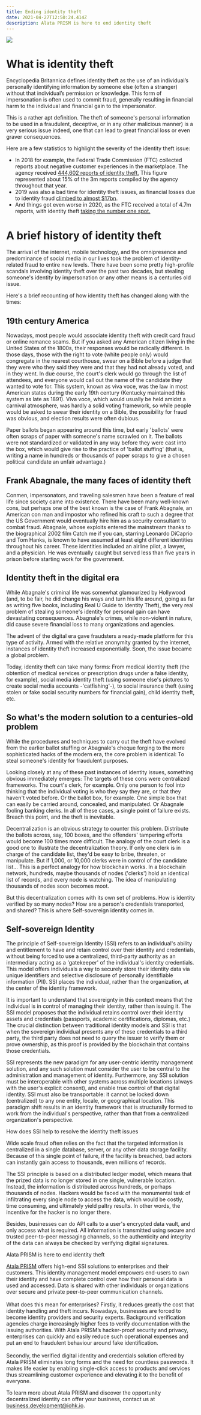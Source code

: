 ```yaml
---
title: Ending identity theft
date: 2021-04-27T12:50:24.414Z
description: Alata PRISM is here to end identity theft
---
```

![](identity_theft3.jpg)

# What is identity theft

Encyclopedia Britannica defines identity theft as the use of an individual’s personally identifying information by someone else (often a stranger) without that individual’s permission or knowledge. This form of impersonation is often used to commit fraud, generally resulting in financial harm to the individual and financial gain to the impersonator.

This is a rather apt definition. The theft of someone's personal information to be used in a fraudulent, deceptive, or in any other malicious manner) is a very serious issue indeed, one that can lead to great financial loss or even graver consequences.

Here are a few statistics to highlight the severity of the identity theft issue:

* In 2018 for example, the Federal Trade Commission (FTC) collected reports about negative customer experiences in the marketplace. The agency received [444,602 reports of identity theft.](https://www.ftc.gov/system/files/documents/reports/consumer-sentinel-network-data-book-2018/consumer_sentinel_network_data_book_2018_0.pdf) This figure represented about 15% of the 3m reports compiled by the agency throughout that year. 
* 2019 was also a bad time for identity theft issues, as financial losses due to identity fraud [climbed to almost $17bn](https://www.javelinstrategy.com/coverage-area/2020-identity-fraud-study-genesis-identity-fraud-crisis). 
* And things got even worse in 2020, as the FTC received a total of 4.7m reports, with identity theft [taking the number one spot.](https://public.tableau.com/profile/federal.trade.commission#!/vizhome/ConsumerSentinel/Infographic)

# A brief history of identity theft

The arrival of the internet, mobile technology, and the omnipresence and predominance of social media in our lives took the problem of identity-related fraud to entire new levels. There have been some pretty high-profile scandals involving identity theft over the past two decades, but stealing someone's identity by impersonation or any other means is a centuries old issue. 

Here's a brief recounting of how identity theft has changed along with the times:

## 19th century America

Nowadays, most people would associate identity theft with credit card fraud or online romance scams. But if you asked any American citizen living in the United States of the 1800s, their responses would be radically different. In those days, those with the right to vote (white people only) would congregate in the nearest courthouse, swear on a Bible before a judge that they were who they said they were and that they had not already voted, and in they went. In due course, the court's clerk would go through the list of attendees, and everyone would call out the name of the candidate they wanted to vote for. This system, known as viva voce, was the law in most American states during the early 19th century (Kentucky maintained this system as late as 1891). Viva voce, which would usually be held amidst a carnival atmosphere, was hardly a solid voting framework, so while people would be asked to swear their identity on a Bible, the possibility for fraud was obvious, and election results were often dubious. 

Paper ballots began appearing around this time, but early 'ballots' were often scraps of paper with someone's name scrawled on it. The ballots were not standardized or validated in any way before they were cast into the box, which would give rise to the practice of 'ballot stuffing' (that is, writing a name in hundreds or thousands of paper scraps to give a chosen political candidate an unfair advantage.)

## Frank Abagnale, the many faces of identity theft

Conmen, impersonators, and traveling salesmen have been a feature of real life since society came into existence. There have been many well-known cons, but perhaps one of the best known is the case of Frank Abagnale, an American con man and impostor who refined his craft to such a degree that the US Government would eventually hire him as a security consultant to combat fraud. Abagnale, whose exploits entered the mainstream thanks to the biographical 2002 film Catch me if you can, starring Leonardo DiCaprio and Tom Hanks, is known to have assumed at least eight different identities throughout his career. These identities included an airline pilot, a lawyer, and a physician. He was eventually caught but served less than five years in prison before starting work for the government.

## Identity theft in the digital era

While Abagnale's criminal life was somewhat glamourized by Hollywood (and, to be fair, he did change his ways and turn his life around, going as far as writing five books, including Real U Guide to Identity Theft), the very real problem of stealing someone's identity for personal gain can have devastating consequences. Abagnale's crimes, while non-violent in nature, did cause severe financial loss to many organizations and agencies.

The advent of the digital era gave fraudsters a ready-made platform for this type of activity. Armed with the relative anonymity granted by the internet, instances of identity theft increased exponentially. Soon, the issue became a global problem.

Today, identity theft can take many forms: From medical identity theft (the obtention of medical services or prescription drugs under a false identity, for example), social media identity theft (using someone else's pictures to create social media accounts -'catfishing'-), to social insurance theft (using stolen or fake social security numbers for financial gain), child identity theft, etc. 

## So what's the modern solution to a centuries-old problem

While the procedures and techniques to carry out the theft have evolved from the earlier ballot stuffing or Abagnale's cheque forging to the more sophisticated hacks of the modern era, the core problem is identical: To steal someone's identity for fraudulent purposes.

Looking closely at any of these past instances of identity issues, something obvious immediately emerges: The targets of these cons were centralized frameworks. The court's clerk, for example. Only one person to fool into thinking that the individual voting is who they say they are, or that they haven't voted before. Or the ballot box, for example. One simple box that can easily be carried around, concealed, and manipulated. Or Abagnale fooling banking clerks. In all of these cases, a single point of failure exists. Breach this point, and the theft is inevitable.

Decentralization is an obvious strategy to counter this problem. Distribute the ballots across, say, 100 boxes, and the offenders' tampering efforts would become 100 times more difficult. The analogy of the court clerk is a good one to illustrate the decentralization theory. If only one clerk is in charge of the candidate list, they'd be easy to bribe, threaten, or manipulate. But if 1,000, or 10,000 clerks were in control of the candidate list... This is a perfect analogy for how blockchain works. In a blockchain network, hundreds, maybe thousands of nodes ('clerks') hold an identical list of records, and every node is watching. The idea of manipulating thousands of nodes soon becomes moot. 

But this decentralization comes with its own set of problems. How is identity verified by so many nodes? How are a person's credentials transported, and shared? This is where Self-sovereign identity comes in.

## Self-sovereign Identity

The principle of Self-sovereign Identity (SSI) refers to an individual's ability and entitlement to have and retain control over their identity and credentials, without being forced to use a centralized, third-party authority as an intermediary acting as a 'gatekeeper' of the individual's identity credentials. This model offers individuals a way to securely store their identity data via unique identifiers and selective disclosure of personally identifiable information (PII). SSI places the individual, rather than the organization, at the center of the identity framework. 

It is important to understand that sovereignty in this context means that the individual is in control of managing their identity, rather than issuing it. The SSI model proposes that the individual retains control over their identity assets and credentials (passports, academic certifications, diplomas, etc.) The crucial distinction between traditional identity models and SSI is that when the sovereign individual presents any of these credentials to a third party, the third party does not need to query the issuer to verify them or prove ownership, as this proof is provided by the blockchain that contains those credentials. 

SSI represents the new paradigm for any user-centric identity management solution, and any such solution must consider the user to be central to the administration and management of identity. Furthermore, any SSI solution must be interoperable with other systems across multiple locations (always with the user's explicit consent), and enable true control of that digital identity. SSI must also be transportable: it cannot be locked down (centralized) to any one entity, locale, or geographical location. This paradigm shift results in an identity framework that is structurally formed to work from the individual's perspective, rather than that from a centralized organization's perspective.

How does SSI help to resolve the identity theft issues

Wide scale fraud often relies on the fact that the targeted information is centralized in a single database, server, or any other data storage facility. Because of this single point of failure, if the facility is breached, bad actors can instantly gain access to thousands, even millions of records.

The SSI principle is based on a distributed ledger model, which means that the prized data is no longer stored in one single, vulnerable location. Instead, the information is distributed across hundreds, or perhaps thousands of nodes. Hackers would be faced with the monumental task of infiltrating every single node to access the data, which would be costly, time consuming, and ultimately yield paltry results. In other words, the incentive for the hacker is no longer there.

Besides, businesses can do API calls to a user's encrypted data vault, and only access what is required. All information is transmitted using secure and trusted peer-to-peer messaging channels, so the authenticity and integrity of the data can always be checked by verifying digital signatures.

Alata PRISM is here to end identity theft

[Atala PRISM](https://www.atalaprism.io/) offers high-end SSI solutions to enterprises and their customers. This identity management model empowers end-users to own their identity and have complete control over how their personal data is used and accessed. Data is shared with other individuals or organizations over secure and private peer-to-peer communication channels.\
\
What does this mean for enterprises? Firstly, it reduces greatly the cost that identity handling and theft incurs. Nowadays, businesses are forced to become identity providers and security experts. Background verification agencies charge increasingly higher fees to verify documentation with the issuing authorities. With Atala PRISM’s hacker-proof security and privacy, enterprises can quickly and easily reduce such operational expenses and put an end to fraudulent behaviour around fake identification.\
\
Secondly, the verified digital identity and credentials solution offered by Atala PRISM eliminates long forms and the need for countless passwords. It makes life easier by enabling single-click access to products and services thus streamlining customer experience and elevating it to the benefit of everyone.

To learn more about Atala PRISM and discover the opportunity decentralized identity can offer your business, contact us at [business.development@iohk.io](mailto:business.development@iohk.io).